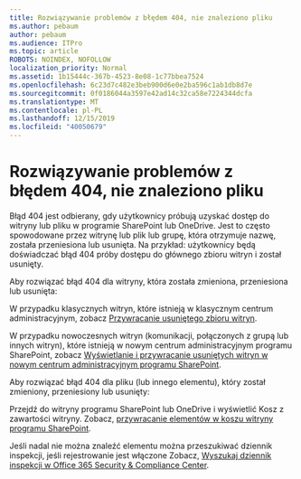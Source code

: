 ```yaml
---
title: Rozwiązywanie problemów z błędem 404, nie znaleziono pliku
ms.author: pebaum
author: pebaum
ms.audience: ITPro
ms.topic: article
ROBOTS: NOINDEX, NOFOLLOW
localization_priority: Normal
ms.assetid: 1b15444c-367b-4523-8e08-1c77bbea7524
ms.openlocfilehash: 6c23d7c482e3beb900d6e0e2ba596c1ab1db8d7e
ms.sourcegitcommit: 0f0186044a3597e42ad14c32ca58e7224344dcfa
ms.translationtype: MT
ms.contentlocale: pl-PL
ms.lasthandoff: 12/15/2019
ms.locfileid: "40050679"
---
```

# <a name="troubleshoot-error-404-file-not-found"></a>Rozwiązywanie problemów z błędem 404, nie znaleziono pliku

Błąd 404 jest odbierany, gdy użytkownicy próbują uzyskać dostęp do witryny lub pliku w programie SharePoint lub OneDrive. Jest to często spowodowane przez witrynę lub plik lub grupę, która otrzymuje nazwę, została przeniesiona lub usunięta. Na przykład: użytkownicy będą doświadczać błąd 404 próby dostępu do głównego zbioru witryn i został usunięty.

Aby rozwiązać błąd 404 dla witryny, która została zmieniona, przeniesiona lub usunięta:

W przypadku klasycznych witryn, które istnieją w klasycznym centrum administracyjnym, zobacz [Przywracanie usuniętego zbioru witryn](https://docs.microsoft.com/sharepoint/restore-deleted-site-collection).


W przypadku nowoczesnych witryn (komunikacji, połączonych z grupą lub innych witryn), które istnieją w nowym centrum administracyjnym programu SharePoint, zobacz [Wyświetlanie i przywracanie usuniętych witryn w nowym centrum administracyjnym programu SharePoint](https://docs.microsoft.com/sharepoint/restore-deleted-site-collection).

Aby rozwiązać błąd 404 dla pliku (lub innego elementu), który został zmieniony, przeniesiony lub usunięty:

Przejdź do witryny programu SharePoint lub OneDrive i wyświetlić Kosz z zawartości witryny. Zobacz, [przywracanie elementów w koszu witryny programu SharePoint](https://support.office.com/article/Restore-items-in-the-Recycle-Bin-of-a-SharePoint-site-6df466b6-55f2-4898-8d6e-c0dff851a0be#ID0EAADAAA=Online).

Jeśli nadal nie można znaleźć elementu można przeszukiwać dziennik inspekcji, jeśli rejestrowanie jest włączone Zobacz, [Wyszukaj dziennik inspekcji w Office 365 Security & Compliance Center](https://docs.microsoft.com/office365/securitycompliance/search-the-audit-log-in-security-and-compliance?redirectSourcePath=%252fclient%252fsearch-the-audit-log-in-the-office-365-security-compliance-center-0d4d0f35-390b-4518-800e-0c7ec95e946c).
